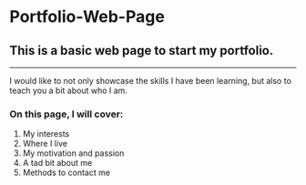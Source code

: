 # Portfolio-Web-Page

## This is a basic web page to start my portfolio.

---

I would like to not only showcase the skills I have been learning, but also to teach you a bit about who I am.

### On this page, I will cover:
1. My interests
2. Where I live
3. My motivation and passion
4. A tad bit about me
5. Methods to contact me
